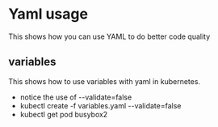# Yaml usage
This shows how you can use YAML to do better code quality

## variables
This shows how to use variables with yaml in kubernetes.
- notice the use of --validate=false
- kubectl create -f variables.yaml --validate=false
- kubectl get pod busybox2
